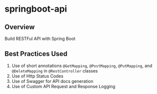 # springboot-api

## Overview
Build RESTFul API with Spring Boot

## Best Practices Used
1. Use of short annotations `@GetMapping`, `@PostMapping`, `@PutMapping`, and `@DeleteMapping` in `@RestController` classes
2. Use of Http Status Codes
3. Use of Swagger for API docs generation
4. Use of Custom API Request and Response Logging
